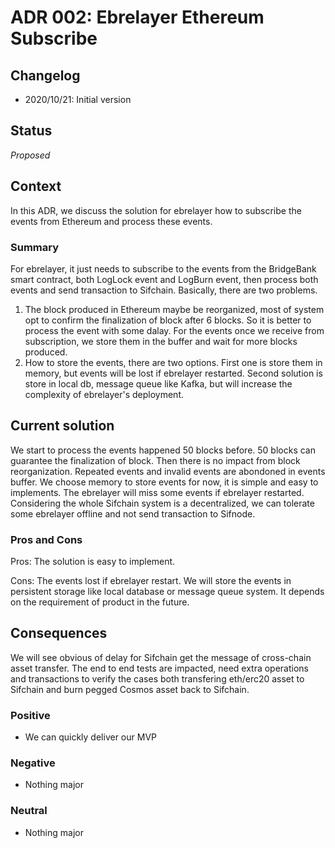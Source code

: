# ADR 002: Ebrelayer Ethereum Subscribe

## Changelog

- 2020/10/21: Initial version

## Status

*Proposed*

## Context
In this ADR, we discuss the solution for ebrelayer how to subscribe the events from Ethereum and process these events.
### Summary

For ebrelayer, it just needs to subscribe to the events from the BridgeBank smart contract, both LogLock event and LogBurn event, then process both events and send transaction to Sifchain. Basically, there are two problems.
1. The block produced in Ethereum maybe be reorganized, most of system opt to confirm the finalization of block after 6 blocks. So it is better to process the event with some dalay. For the events once we receive from subscription, we store them in the buffer and wait for more blocks produced.
2. How to store the events, there are two options. First one is store them in memory, but events will be lost if ebrelayer restarted. Second solution is store in local db, message queue like Kafka, but will increase the complexity of ebrelayer's deployment.

## Current solution
We start to process the events happened 50 blocks before. 50 blocks can guarantee the finalization of block. Then there is no impact from block reorganization. Repeated events and invalid events are abondoned in events buffer. We choose memory to store events for now, it is simple and easy to implements. The ebrelayer will miss some events if ebrelayer restarted. Considering the whole Sifchain system is a decentralized, we can tolerate some ebrelayer offline and not send transaction to Sifnode.  

### Pros and Cons

Pros: The solution is easy to implement. 

Cons: The events lost if ebrelayer restart. We will store the events in persistent storage like local database or message queue system. It depends on the requirement of product in the future.

## Consequences
We will see obvious of delay for Sifchain get the message of cross-chain asset transfer. The end to end tests are impacted, need extra operations and transactions to verify the cases both transfering eth/erc20 asset to Sifchain and burn pegged Cosmos asset back to Sifchain.

### Positive

- We can quickly deliver our MVP

### Negative

- Nothing major

### Neutral

- Nothing major

